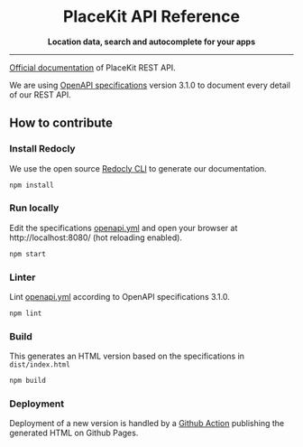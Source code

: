 <h1 align="center">
  PlaceKit API Reference
</h1>

<p align="center">
  <b>Location data, search and autocomplete for your apps</b>
</p>

---

[Official documentation](https://api.placekit.io/) of PlaceKit REST API.

We are using [OpenAPI specifications](https://spec.openapis.org/oas/latest.html) version 3.1.0 to document every detail of our REST API.

## How to contribute

### Install Redocly

We use the open source [Redocly CLI](https://redocly.com/docs/cli/) to generate our documentation.

```sh
npm install
```

### Run locally

Edit the specifications [openapi.yml](openapi.yml) and open your browser at http://localhost:8080/ (hot reloading enabled).

```sh
npm start
```

### Linter

Lint [openapi.yml](openapi.yml) according to OpenAPI specifications 3.1.0.

```sh
npm lint
```

### Build

This generates an HTML version based on the specifications in `dist/index.html`

```sh
npm build
```

### Deployment

Deployment of a new version is handled by a [Github Action](.github/workflows/ci.yml) publishing the generated HTML on Github Pages.